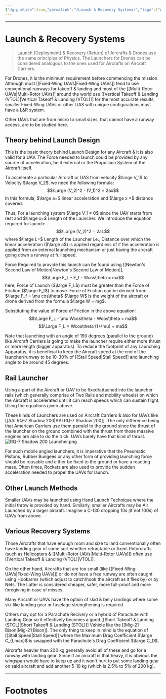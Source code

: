 ```yaml
---
{"dg-publish":true,"permalink":"/Launch & Recovery Systems/","tags":["Academics","Physics","Aviation"]}
---
```



---
# Launch & Recovery Systems
> Launch (Deployment) & Recovery (Return) of Aircrafts & Drones use the same principles of Physics. The Launchers for Drones can be considered analogous to the ones used for Aircrafts on Aircraft Carriers. 

For Drones, it is the minimum requirement before commencing the mission.
Although most [[Fixed-Wing UAVs\|Fixed-Wing UAVs]] tend to use conventional runways for takeoff & landing and most of the [[Multi-Rotor UAVs\|Multi-Rotor UAVs]] around the world use [[Vertical Takeoff & Landing (VTOL)\|Vertical Takeoff & Landing (VTOL)]] for the most accurate results, smaller Fixed-Wing UAVs or other UAS with unique configurations must have a L&R system.

Other UAVs that are from micro to small sizes, that cannot have a runway access, are to be studied here.

## Theory behind Launch Design
This is the basic theory behind Launch Design for any Aircraft & it is also valid for a UAV.
The Force needed to launch could be provided by any source of acceleration, be it external or the Propulsion System of the Aircraft itself.

To accelerate a particular Aircraft or UAS from velocity $\large V_1$ to Velocity $\large V_2$, we need the following formula:
$$\Large (V_2)^2 - (V_1)^2 = 2ax$$
In this formula, $\large a=$ linear acceleration and $\large x =$ distance covered.

Thus,
For a launching system $\large V_1 = 0$ since the UAV starts from rest and $\large x=$ Length of the Launcher.
We introduce the equation required for launch:
$$\Large (V_2)^2 = 2aL$$
where $\large L=$ Length of the Launcher i.e., Distance over which the linear acceleration ($\large a$) is applied regardless of if the acceleration is applied from an external launching mechanism or just having the aircraft going down a runway at full speed.

Force Required to provide this launch can be found using [[Newton's Second Law of Motion\|Newton's Second Law of Motion]],
$$\Large F_L - F_f - Wcos\theta = ma$$
here, Force of Launch ($\large F_L$) must be greater than the Force of Friction ($\large F_f$) to move.
Force of Friction can be derived from: $\large F_f = \mu cos\theta$
$\large W$ is the weight of the aircraft or drone derived from the formula $\large W = mg$.

Substituting the value of Force of Friction in the above equation:
$$\Large F_L - \mu Wcos\theta - Wcos\theta = ma$$
$$\Large F_L = Wcos\theta (1+\mu) + ma$$

Note that launching with an angle of 190 degrees (parallel to the ground) like Aircraft Carriers is going to make the launcher require either more thrust or more length (bigger apparatus). To reduce the footprint of any Launching Apparatus, it is beneficial to keep the Aircraft speed at the end of the launcher/runway to be 10-30% of [[Stall Speed\|Stall Speed]] and launching angle to be around 45 degrees.

## Rail Launcher
Using a part of the Aircraft or UAV to be fixed/attached into the launcher rails (which generally comprise of Two Rails and mobility wheels) on which the Aircraft is accelerated until it can reach speeds which can sustain flight. Using the equations given above.

These kinds of Launchers are used on Aircraft Carriers & also for UAVs like [[AAI RQ-7 Shadow 200\|AAI RQ-7 Shadow 200]]. The only difference being that American Carriers use them parralel to the ground since the thrust of the launcher on the ground combined with the thrust from those massive engines are able to do the trick. UAVs barely have that kind of thrust.
![RQ-7 Shadow 200 Launcher.png](/img/user/Vaulted%20Images/RQ-7%20Shadow%20200%20Launcher.png)

For such mobile angled launchers, it is imperative that the Pneumatic Pistons, Rubber Bungees or any other form of providing launching force should be reusable and either be fixed to the ground or have a reacting mass. Often times, Rockets are also used to provide the sudden acceleration needed to propel the UAVs for launch.

## Other Launch Methods
Smaller UAVs may be launched using Hand Launch Technique where the initial throw is provided by hand. Similarly, smaller Aircrafts may be Air Launched by a larger aircraft. Imagine a C-130 dropping 10s (if not 100s) of UAVs from above.


## Various Recovery Systems
Those Aircrafts that have enough room and size to land conventionally often have landing gear of some sort whether retractable or fixed. Rotorcrafts (such as Helicopters & [[Multi-Rotor UAVs\|Multi-Rotor UAVs]]) often use [[Vertical Takeoff & Landing (VTOL)\|VTOL]].

On the other hand, Aircrafts that are too small (like [[Fixed-Wing UAVs\|Fixed-Wing UAVs]]) or do not have a free runway are often caught using Hookarms (which adjust to catch/hook the aircraft as it flies by) or by Nets. The Latter is considered cheaper, safer, more full-proof and more foregiving in case of misses.

Many Aircraft or UAVs have the option of skid & belly landings where some ski-like landing gear or fuselage strengthening is required.

Others may opt for a Parachute Recivery or a hybrid of Parachute with Landing Gear so it effectively becomes a good [[Short Takeoff & Landing (STOL)\|Short Takeoff & Landing (STOL)]] Vehicle like the [[Mig-21 Bison\|Mig-21 Bison]].
The only thing to keep in mind is the equation of [[Stall Speed\|Stall Speed]] where the Maximum Drag Coefficient $\large C_{Lmax}$ is swapped with the Parachute's Drag Coefficient $\large C_D$.

Aircrafts heavier than 200 kg generally avoid all of these and go for a runway with landing gear. Since if an aircraft is that heavy, it is obvious the wingspan would have to keep up and it won't hurt to put some landing gear on said aircraft and add another 5-10 kg (which is 2.5% to 5% of 200 kg). 


---
# Footnotes